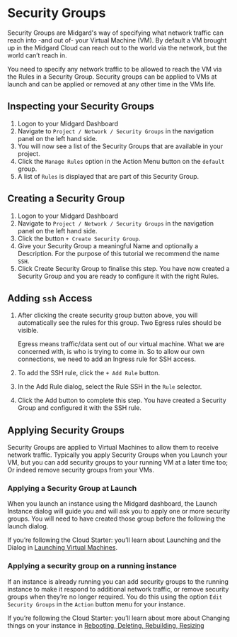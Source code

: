 # Security Groups

Security Groups are Midgard's way of specifying what network traffic can reach into -and out of- your Virtual Machine (VM). By default a VM brought up in the Midgard Cloud can reach out to the world via the network, but the world can’t reach in.

You need to specify any network traffic to be allowed to reach the VM via the Rules in a Security Group. Security groups can be applied to VMs at launch and can be applied or removed at any other time in the VMs life.

## Inspecting your Security Groups

1. Logon to your Midgard Dashboard
2. Navigate to `Project / Network / Security Groups` in the navigation panel on the left hand side.
3. You will now see a list of the Security Groups that are available in your project.
4. Click the `Manage Rules` option in the Action Menu button on the `default` group.
5. A list of `Rules` is displayed that are part of this Security Group.

## Creating a Security Group

1. Logon to your Midgard Dashboard
2. Navigate to `Project / Network / Security Groups` in the navigation panel on the left hand side.
3. Click the button `+ Create Security Group`.
4. Give your Security Group a meaningful Name and optionally a Description. For the purpose of this tutorial we recommend the name `SSH`.
5. Click Create Security Group to finalise this step. You have now created a Security Group and you are ready to configure it with the right Rules.

## Adding `ssh` Access

1. After clicking the create security group button above, you will automatically see the rules for this group. Two Egress rules should be visible.

    Egress means traffic/data sent out of our virtual machine. What we are concerned with, is who is trying to come in. So to allow our own connections, we need to add an Ingress rule for SSH access.

2. To add the SSH rule, click the `+ Add Rule` button.
3. In the Add Rule dialog, select the Rule SSH in the `Rule` selector.
4. Click the Add button to complete this step. You have created a Security Group and configured it with the SSH rule.

## Applying Security Groups

Security Groups are applied to Virtual Machines to allow them to receive network traffic. Typically you apply Security Groups when you Launch your VM, but you can add security groups to your running VM at a later time too; Or indeed remove security groups from your VMs.

### Applying a Security Group at Launch

When you launch an instance using the Midgard dashboard, the Launch Instance dialog will guide you and will ask you to apply one or more security groups. You will need to have created those group before the following the launch dialog.

If you’re following the Cloud Starter: you’ll learn about Launching and the Dialog in [Launching Virtual Machines](launching-instances.md).

### Applying a security group on a running instance

If an instance is already running you can add security groups to the running instance to make it respond to additional network traffic, or remove security groups when they’re no longer required. You do this using the option `Edit Security Groups` in the `Action` button menu for your instance.

If you’re following the Cloud Starter: you’ll learn about more about Changing things on your instance in [Rebooting, Deleting, Rebuilding, Resizing](changing-instances.md)